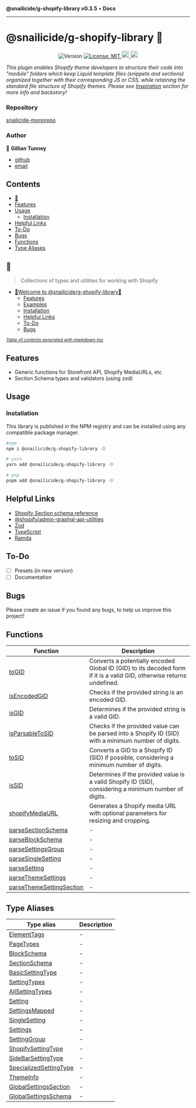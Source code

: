 **@snailicide/g-shopify-library v0.3.5** • **Docs**

---

# @snailicide/g-shopify-library 🐌

<p align="center">
  <img alt="Version" src="https://img.shields.io/npm/v/@snailicide/g-shopify-library" />

  <a href="#" target="_blank">
    <img alt="License: MIT" src="https://img.shields.io/npm/l/@snailicide/g-shopify-library" />
  </a>

  <a href="#" target="_blank">
    <img alt="Typescript" height="20px" src="https://img.shields.io/badge/typescript-%23007ACC.svg?style=for-the-badge&logo=typescript&logoColor=white" />
  </a>

  <a href="#" target="_blank">
    <img alt="RollupJS" height="20px" src="https://img.shields.io/badge/RollupJS-ef3335?style=for-the-badge&logo=rollup.js&logoColor=white" />
  </a>
</p>

_This plugin enables Shopify theme developers to structure their code into
"module" folders which keep Liquid template files (snippets and sections)
organized together with their corresponding JS or CSS, while retaining the
standard file structure of Shopify themes. Please see
[Inspiration](#inspiration) section for more info and backstory!_

### Repository

[snailicide-monorepo](https://github.com/gbtunney/snailicide-monorepo.git)

### Author

👤 **Gillian Tunney**

- [github](https://github.com/gbtunney)
- [email](mailto:gbtunney@mac.com)

## Contents

- [🐌](#)
- [Features](#features)
- [Usage](#usage)
  - [Installation](#installation)
- [Helpful Links](#helpful-links)
- [To-Do](#to-do)
- [Bugs](#bugs)
- [Functions](#functions)
- [Type Aliases](#type-aliases)

## 🐌

> Collections of types and utilities for working with Shopify

- [🐌Welcome to @snailicide/g-shopify-library🐌](#welcome-to--snailicide-g-shopify-library--)
  - [Features](#features)
  - [Examples](#examples)
  - [Installation](#installation)
  - [Helpful Links](#helpful-links)
  - [To-Do](#to-do)
  - [Bugs](#bugs)

<small><i><a href="http://ecotrust-canada.github.io/markdown-toc/">Table of
contents generated with markdown-toc</a></i></small>

## Features

- Generic functions for Storefront API, Shopify MediaURLs, etc
- Section Schema types and validators (using zod)

## Usage

### Installation

This library is published in the NPM registry and can be installed using any
compatible package manager.

```bash
#npm
npm i @snailicide/g-shopify-library -D

# yarn
yarn add @snailicide/g-shopify-library -D

# pnp
pnpm add @snailicide/g-shopify-library -D
```

## Helpful Links

- [Shopify Section schema reference](https://shopify.dev/themes/architecture/sections/section-schema)
- [@shopify/admin-graphql-api-utilities](https://www.npmjs.com/package/@shopify/admin-graphql-api-utilities)
- [Zod](https://zod.dev/)
- [TypeScript](https://www.typescriptlang.org)
- [Ramda](https://ramdajs.com/docs)

## To-Do

- [ ] Presets (in new version)
- [ ] Documentation

## Bugs

Please create an issue if you found any bugs, to help us improve this project!

## Functions

| Function                                                          | Description                                                                                                           |
| ----------------------------------------------------------------- | --------------------------------------------------------------------------------------------------------------------- |
| [toGID](functions/toGID.md)                                       | Converts a potentially encoded Global ID (GID) to its decoded form if it is a valid GID, otherwise returns undefined. |
| [isEncodedGID](functions/isEncodedGID.md)                         | Checks if the provided string is an encoded GID.                                                                      |
| [isGID](functions/isGID.md)                                       | Determines if the provided string is a valid GID.                                                                     |
| [isParsableToSID](functions/isParsableToSID.md)                   | Checks if the provided value can be parsed into a Shopify ID (SID) with a minimum number of digits.                   |
| [toSID](functions/toSID.md)                                       | Converts a GID to a Shopify ID (SID) if possible, considering a minimum number of digits.                             |
| [isSID](functions/isSID.md)                                       | Determines if the provided value is a valid Shopify ID (SID), considering a minimum number of digits.                 |
| [shopifyMediaURL](functions/shopifyMediaURL.md)                   | Generates a Shopify media URL with optional parameters for resizing and cropping.                                     |
| [parseSectionSchema](functions/parseSectionSchema.md)             | -                                                                                                                     |
| [parseBlockSchema](functions/parseBlockSchema.md)                 | -                                                                                                                     |
| [parseSettingsGroup](functions/parseSettingsGroup.md)             | -                                                                                                                     |
| [parseSingleSetting](functions/parseSingleSetting.md)             | -                                                                                                                     |
| [parseSetting](functions/parseSetting.md)                         | -                                                                                                                     |
| [parseThemeSettings](functions/parseThemeSettings.md)             | -                                                                                                                     |
| [parseThemeSettingSection](functions/parseThemeSettingSection.md) | -                                                                                                                     |

## Type Aliases

| Type alias                                                       | Description |
| ---------------------------------------------------------------- | ----------- |
| [ElementTags](type-aliases/ElementTags.md)                       | -           |
| [PageTypes](type-aliases/PageTypes.md)                           | -           |
| [BlockSchema](type-aliases/BlockSchema.md)                       | -           |
| [SectionSchema](type-aliases/SectionSchema.md)                   | -           |
| [BasicSettingType](type-aliases/BasicSettingType.md)             | -           |
| [SettingTypes](type-aliases/SettingTypes.md)                     | -           |
| [AllSettingTypes](type-aliases/AllSettingTypes.md)               | -           |
| [Setting](type-aliases/Setting.md)                               | -           |
| [SettingsMapped](type-aliases/SettingsMapped.md)                 | -           |
| [SingleSetting](type-aliases/SingleSetting.md)                   | -           |
| [Settings](type-aliases/Settings.md)                             | -           |
| [SettingGroup](type-aliases/SettingGroup.md)                     | -           |
| [ShopifySettingType](type-aliases/ShopifySettingType.md)         | -           |
| [SideBarSettingType](type-aliases/SideBarSettingType.md)         | -           |
| [SpecializedSettingType](type-aliases/SpecializedSettingType.md) | -           |
| [ThemeInfo](type-aliases/ThemeInfo.md)                           | -           |
| [GlobalSettingsSection](type-aliases/GlobalSettingsSection.md)   | -           |
| [GlobalSettingsSchema](type-aliases/GlobalSettingsSchema.md)     | -           |
